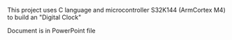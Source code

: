 This project uses C language and microcontroller S32K144 (ArmCortex M4) to build an "Digital Clock"

Document is in PowerPoint file
